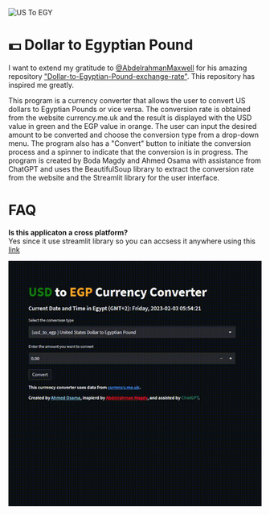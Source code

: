 ![US To EGY](https://imgur.com/mi6WAbx.png)

# 💵 Dollar to Egyptian Pound 

I want to extend my gratitude to [@AbdelrahmanMaxwell](https://github.com/AbdelrahmanMaxwell) for his amazing repository ["Dollar-to-Egyptian-Pound-exchange-rate"](https://github.com/AbdelrahmanMaxwell/Dollar-to-Egyptian-Pound-exchange-rate). This repository has inspired me greatly.

This program is a currency converter that allows the user to convert US dollars to Egyptian Pounds or vice versa. The conversion rate is obtained from the website currency.me.uk and the result is displayed with the USD value in green and the EGP value in orange. The user can input the desired amount to be converted and choose the conversion type from a drop-down menu. The program also has a "Convert" button to initiate the conversion process and a spinner to indicate that the conversion is in progress. The program is created by Boda Magdy and Ahmed Osama with assistance from ChatGPT and uses the BeautifulSoup library to extract the conversion rate from the website and the Streamlit library for the user interface.

# FAQ

**Is this applicaton a cross platform?**  
Yes since it use streamlit library so you can accsess it anywhere using this [link](https://bit.ly/ahmedosama_usd_to_egp)



 ![Software interface](https://github.com/ahmed98Osama/Dollar-to-Egyptian-Pound-Currency-Converter/blob/main/streamlit.gif) 
 [](https://i.imgur.com/CbtKYwQ.png)

